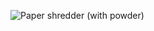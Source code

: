 ![Paper shredder (with powder)](https://user-images.githubusercontent.com/81292141/137151947-7b44fd80-defc-4894-a719-ed93d3a1dfcc.png)